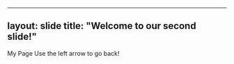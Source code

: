 
---
layout: slide
title: "Welcome to our second slide!"
---
My Page
Use the left arrow to go back!
